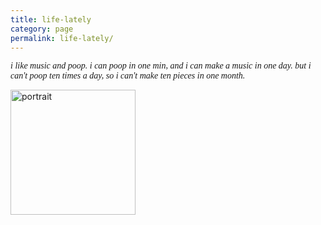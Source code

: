```yaml
---
title: life-lately
category: page
permalink: life-lately/
---
```

<p style="font-family: Georgia, 'Times New Roman', serif; font-style: italic;">
  i like music and poop. i can poop in one min, and i can make a music in one day. but i can't poop ten times a day, so i can't make ten pieces in one month.
</p>

<img src="https://www.yuriumemoto.com/pics/i can't.jpg" alt="portrait" width="200">  
